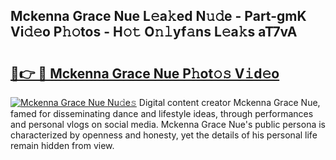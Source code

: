 ## Mckenna Grace Nue L𝚎a𝚔ed N𝚞𝚍e - Part-gmK Vi𝚍𝚎o P𝚑𝚘tos - H𝚘𝚝 O𝚗𝚕yf𝚊ns L𝚎a𝚔s aT7vA

# <h2><a href="http://kfej2t.oniu.top/?m=Mckenna+Grace+Nue">🔗👉 🔴 Mckenna Grace Nue P𝚑ot𝚘𝚜 V𝚒d𝚎o</a></h2>

[![Mckenna Grace Nue Nu𝚍e𝚜](https://i.imgur.com/0qMVB7G.gif)](http://kfej2t.oniu.top/?m=Mckenna+Grace+Nue)
Digital content creator Mckenna Grace Nue, famed for disseminating dance and lifestyle ideas, through performances and personal vlogs on social media. Mckenna Grace Nue's public persona is characterized by openness and honesty, yet the details of his personal life remain hidden from view.  

